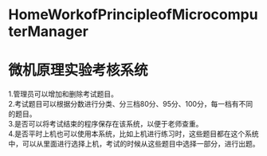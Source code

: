 # HomeWorkofPrincipleofMicrocomputerManager

微机原理实验考核系统
=====
1.管理员可以增加和删除考试题目。<br/>
2.考试题目可以根据分数进行分类、分三档80分、95分、100分，每一档有不同的题目。<br/>
3.是否可以将考试结束的程序保存在该系统，以便于老师查重。<br/>
4.是否平时上机也可以使用本系统，比如上机进行练习时，这些题目都在这个系统中，可以从里面进行选择上机，考试的时候从这些题目中选择一部分，进行出题。<br/>


